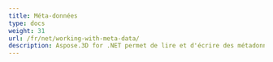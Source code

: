 ```yaml
---
title: Méta-données
type: docs
weight: 31
url: /fr/net/working-with-meta-data/
description: Aspose.3D for .NET permet de lire et d'écrire des métadonnées pour la scène et les objets.
---
```


